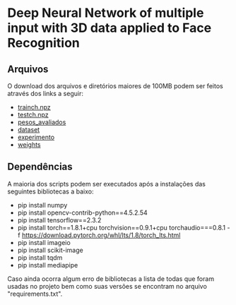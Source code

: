 
# Deep Neural Network of multiple input with 3D data applied to Face Recognition

## Arquivos
O download dos arquivos e diretórios maiores de 100MB podem ser feitos através dos links a seguir:

 - [trainch.npz](https://drive.google.com/file/d/1S3wWEzDT57EBEOgkm7x5thQNzIHH9K6E/view?usp=sharing)
 - [testch.npz](https://drive.google.com/file/d/12fmtd10e7hip8sl2vzuHP5bMgxGRd1rh/view?usp=sharing)
 - [pesos_avaliados](https://drive.google.com/drive/folders/1boMIkpfQQViZQbXffzN-znJP0s7cq-0X?usp=sharing)
 - [dataset](https://drive.google.com/drive/folders/1CqrJ_xKKU-4IPibKt-rmIg-9FfTIGNhO?usp=sharing)
 - [experimento](https://drive.google.com/drive/folders/1iv2-rJs2H9t2GneuAdAbU6cB3Zzr2Guw?usp=sharing)
 - [weights](https://drive.google.com/drive/folders/1n10MeEUxyNJuIyFIqsU7pHepExmY7HHV?usp=sharing)

## Dependências
A maioria dos scripts podem ser executados após a instalações das seguintes bibliotecas a baixo:

 - pip install numpy
 - pip install opencv-contrib-python==4.5.2.54
 - pip install tensorflow==2.3.2
 - pip install torch==1.8.1+cpu torchvision==0.9.1+cpu torchaudio===0.8.1 -f https://download.pytorch.org/whl/lts/1.8/torch_lts.html
 - pip install imageio
 - pip install scikit-image
 - pip install tqdm
 - pip install mediapipe

Caso ainda ocorra algum erro de bibliotecas a lista de todas que foram usadas no projeto bem como suas versões se encontram no arquivo "requirements.txt".
